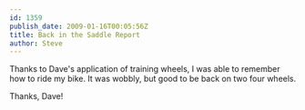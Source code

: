 ```yaml
---
id: 1359
publish_date: 2009-01-16T00:05:56Z
title: Back in the Saddle Report
author: Steve
---
```

Thanks to Dave's application of training wheels, I was able to remember how to ride my bike. It was wobbly, but good to be back on two four wheels.

Thanks, Dave!